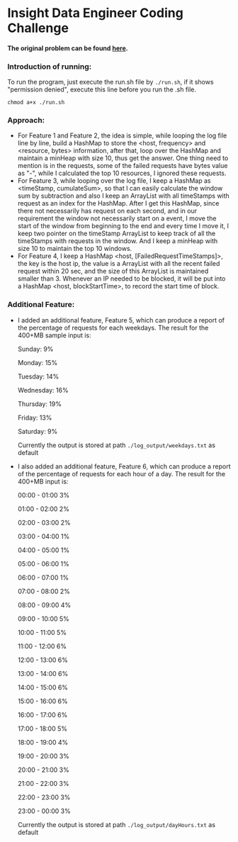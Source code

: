 # Insight Data Engineer Coding Challenge

#### The original problem can be found [here](https://github.com/InsightDataScience/fansite-analytics-challenge).

### Introduction of running:
To run the program, just execute the run.sh file by ```./run.sh```, if it shows "permission denied", execute this line before you run the .sh file.
~~~~
chmod a+x ./run.sh
~~~~

### Approach:

* For Feature 1 and Feature 2, the idea is simple, while looping the log file line by line, build a HashMap to store the <host, frequency> and <resource, bytes> information, after that, loop over the HashMap and maintain a minHeap with size 10, thus get the answer. One thing need to mention is in the requests, some of the failed requests have bytes value as "-", while I calculated the top 10 resources, I ignored these requests.
* For Feature 3, while looping over the log file, I keep a HashMap as <timeStamp, cumulateSum>, so that I can easily calculate the window sum by subtraction and also I keep an ArrayList with all timeStamps with request as an index for the HashMap. After I get this HashMap, since there not necessarily has request on each second, and in our requirement the window not necessarily start on a event, I move the start of the window from beginning to the end and every time I move it, I keep two pointer on the timeStamp ArrayList to keep track of all the timeStamps with requests in the window. And I keep a minHeap with size 10 to maintain the top 10 windows.
* For Feature 4, I keep a HashMap <host, [FailedRequestTimeStamps]>, the key is the host ip, the value is a ArrayList with all the recent failed request within 20 sec, and the size of this ArrayList is maintained smaller than 3. Whenever an IP needed to be blocked, it will be put into a HashMap <host, blockStartTime>, to record the start time of block.

### Additional Feature:
* I added an additional feature, Feature 5, which can produce a report of the percentage of requests for each weekdays. The result for the 400+MB sample input is:

  Sunday: 9%

  Monday: 15%

  Tuesday: 14%

  Wednesday: 16%

  Thursday: 19%

  Friday: 13%

  Saturday: 9%

  Currently the output is stored at path ```./log_output/weekdays.txt``` as default


* I also added an additional feature, Feature 6, which can produce a report of the percentage of requests for each hour of a day. The result for the 400+MB input is:

  00:00 - 01:00 3%

  01:00 - 02:00 2%

  02:00 - 03:00 2%

  03:00 - 04:00 1%

  04:00 - 05:00 1%

  05:00 - 06:00 1%

  06:00 - 07:00 1%

  07:00 - 08:00 2%

  08:00 - 09:00 4%

  09:00 - 10:00 5%

  10:00 - 11:00 5%

  11:00 - 12:00 6%

  12:00 - 13:00 6%

  13:00 - 14:00 6%

  14:00 - 15:00 6%

  15:00 - 16:00 6%

  16:00 - 17:00 6%

  17:00 - 18:00 5%

  18:00 - 19:00 4%

  19:00 - 20:00 3%

  20:00 - 21:00 3%

  21:00 - 22:00 3%

  22:00 - 23:00 3%

  23:00 - 00:00 3%

  Currently the output is stored at path ```./log_output/dayHours.txt``` as default


